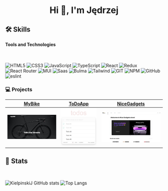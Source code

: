 <h1 align="center">Hi 👋, I'm Jędrzej</h1>

## **🛠️ Skills**

#### **Tools and Technologies**

<br />

![HTML5](https://img.shields.io/badge/html5-%23E34F26.svg?style=for-the-badge&logo=html5&logoColor=white)
![CSS3](https://img.shields.io/badge/css3-%231572B6.svg?style=for-the-badge&logo=css3&logoColor=white)
![JavaScript](https://img.shields.io/badge/javascript-%23323330.svg?style=for-the-badge&logo=javascript&logoColor=%23F7DF1E)
![TypeScript](https://img.shields.io/badge/TypeScript-007ACC?style=for-the-badge&logo=typescript&logoColor=white)
![React](https://img.shields.io/badge/react-%2320232a.svg?style=for-the-badge&logo=react&logoColor=%2361DAFB)
![Redux](https://img.shields.io/badge/Redux-593D88?style=for-the-badge&logo=redux&logoColor=white)
![React Router](https://img.shields.io/badge/React_Router-CA4245?style=for-the-badge&logo=react-router&logoColor=white)
![MUI](https://img.shields.io/badge/MUI-%230081CB.svg?style=for-the-badge&logo=mui&logoColor=white)
![Saas](https://img.shields.io/badge/Sass-CC6699?style=for-the-badge&logo=sass&logoColor=white)
![Bulma](https://img.shields.io/badge/bulma-00D0B1?style=for-the-badge&logo=bulma&logoColor=white)
![Tailwind](https://img.shields.io/badge/Tailwind_CSS-38B2AC?style=for-the-badge&logo=tailwind-css&logoColor=white)
![GIT](https://img.shields.io/badge/GIT-E44C30?style=for-the-badge&logo=git&logoColor=white)
![NPM](https://img.shields.io/badge/NPM-%23CB3837.svg?style=for-the-badge&logo=npm&logoColor=white)
![GitHub](https://img.shields.io/badge/GitHub-100000?style=for-the-badge&logo=github&logoColor=white)
![eslint](https://img.shields.io/badge/eslint-3A33D1?style=for-the-badge&logo=eslint&logoColor=white)

### **💻 Projects**

| [MyBike](https://github.com/KielpinskiJ/MyBike-landing) | [ToDoApp](https://github.com/KielpinskiJ/todo-app) | [NiceGadgets](https://github.com/fe-feb20-codewizards/product_catalog) |
| ----------- | ----------- | ----------- |
| [![MyBike](./images/MyBike.png)](https://github.com/KielpinskiJ/MyBike-landing) | [![ToDoApp](./images/ToDoApp.png)](https://github.com/KielpinskiJ/todo-app) | [![NiceGadgets](./images/NiceGadgets.png)](https://github.com/fe-feb20-codewizards/product_catalog) |



## **📜 Stats**
<br />

![KielpinskiJ GitHub stats](https://github-readme-stats.vercel.app/api?username=kielpinskij&show_icons=true&theme=tokyonight) 
![Top Langs](https://github-readme-stats.vercel.app/api/top-langs/?username=kielpinskij&layout=donut&theme=tokyonight)
<!-- ![](profile-3d-contrib/profile-night-green.svg) -->

